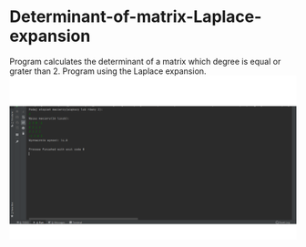 # Determinant-of-matrix-Laplace-expansion
Program calculates the determinant of a matrix which degree is equal or grater than 2.
Program using the Laplace expansion.
![wynik](./images/screen.png) 
